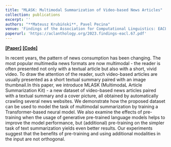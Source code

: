 ```yaml
---
title: "MLASK: Multimodal Summarization of Video-based News Articles"
collection: publications
excerpt: ''
authors: "**Mateusz Krubiński**, Pavel Pecina"
venue: 'Findings of the Association for Computational Linguistics: EACL 2023 (EACL 2023)'
paperurl: 'https://aclanthology.org/2023.findings-eacl.67.pdf'
---
```


[**[Paper]**](https://aclanthology.org/2023.findings-eacl.67.pdf) [**[Code]**](https://github.com/ufal/MLASK)

In recent years, the pattern of news consumption has been changing. The most popular multimedia news formats are now multimodal - the reader is often presented not only with a textual article but also with a short, vivid video. To draw the attention of the reader, such video-based articles are usually presented as a short textual summary paired with an image thumbnail.In this paper, we introduce MLASK (MultimodaL Article Summarization Kit) - a new dataset of video-based news articles paired with a textual summary and a cover picture, all obtained by automatically crawling several news websites. We demonstrate how the proposed dataset can be used to model the task of multimodal summarization by training a Transformer-based neural model. We also examine the effects of pre-training when the usage of generative pre-trained language models helps to improve the model performance, but (additional) pre-training on the simpler task of text summarization yields even better results. Our experiments suggest that the benefits of pre-training and using additional modalities in the input are not orthogonal.
